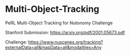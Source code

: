 # Multi-Object-Tracking
PeRL Multi-Object Tracking for Nutonomy Challenge

Stanford Submission:
https://arxiv.org/pdf/2001.05673.pdf

Challenge:
https://www.nuscenes.org/tracking?externalData=all&mapData=all&modalities=Any
